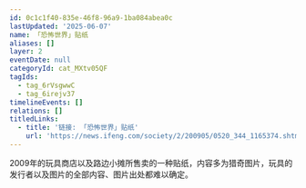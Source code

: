 ```yaml
---
id: 0c1c1f40-835e-46f8-96a9-1ba084abea0c
lastUpdated: '2025-06-07'
name: 「恐怖世界」贴纸
aliases: []
layer: 2
eventDate: null
categoryId: cat_MXtv05QF
tagIds:
  - tag_6rVsgwwC
  - tag_6irejv37
timelineEvents: []
relations: []
titledLinks:
  - title: '链接: 「恐怖世界」贴纸'
    url: 'https://news.ifeng.com/society/2/200905/0520_344_1165374.shtml'
---
```

2009年的玩具商店以及路边小摊所售卖的一种贴纸，内容多为猎奇图片，玩具的发行者以及图片的全部内容、图片出处都难以确定。
